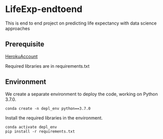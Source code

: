 # LifeExp-endtoend
This is end to end project on predicting life expectancy with data science approaches

## Prerequisite
[HerokuAccount](http://heroku.com)

Required libraries are in requirements.txt
## Environment
We create a separate environment to deploy the code, working on Python 3.7.0.
```
conda create -n depl_env python==3.7.0
```
Install the required libraries in the environment.
```
conda activate depl_env
pip install -r requirements.txt
```
